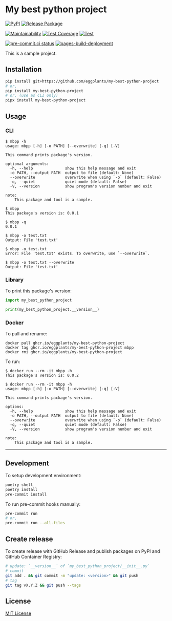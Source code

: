 # My best python project

[![PyPI](
  <https://img.shields.io/pypi/v/my-best-python-project?color=blue>
  )](
  <https://pypi.org/project/my-best-python-project/>
) [![Release Package](
  <https://github.com/eggplants/my-best-python-project/actions/workflows/release.yml/badge.svg>
  )](
  <https://github.com/eggplants/my-best-python-project/actions/workflows/release.yml>
)

[![Maintainability](
  <https://api.codeclimate.com/v1/badges/e6d94059d1dc7f08d2a4/maintainability>
  )](
  <https://codeclimate.com/github/eggplants/my-best-python-project/maintainability>
) [![Test Coverage](
  <https://api.codeclimate.com/v1/badges/e6d94059d1dc7f08d2a4/test_coverage>
  )](
  <https://codeclimate.com/github/eggplants/my-best-python-project/test_coverage>
) [![Test](
  <https://github.com/eggplants/my-best-python-project/actions/workflows/test.yml/badge.svg>
  )](
  <https://github.com/eggplants/my-best-python-project/actions/workflows/test.yml>
)

[![pre-commit.ci status](
  <https://results.pre-commit.ci/badge/github/eggplants/my-best-python-project/master.svg>
  )](
  <https://results.pre-commit.ci/latest/github/eggplants/my-best-python-project/master>
) [![pages-build-deployment](
  <https://github.com/eggplants/my-best-python-project/actions/workflows/pages/pages-build-deployment/badge.svg>
  )](
  <https://github.com/eggplants/my-best-python-project/actions/workflows/pages/pages-build-deployment>
)

This is a sample project.

## Installation

```sh
pip install git+https://github.com/eggplants/my-best-python-project
# or,
pip install my-best-python-project
# or, (use as CLI only)
pipx install my-best-python-project
```

## Usage

### CLI

```shellsession
$ mbpp -h
usage: mbpp [-h] [-o PATH] [--overwrite] [-q] [-V]

This command prints package's version.

optional arguments:
  -h, --help              show this help message and exit
  -o PATH, --output PATH  output to file (default: None)
  --overwrite             overwrite when using `-o` (default: False)
  -q, --quiet             quiet mode (default: False)
  -V, --version           show program's version number and exit

note:
    This package and tool is a sample.

$ mbpp
This package's version is: 0.0.1

$ mbpp -q
0.0.1

$ mbpp -o test.txt
Output: File 'test.txt'

$ mbpp -o test.txt
Error: File 'test.txt' exists. To overwrite, use `--overwrite`.

$ mbpp -o test.txt --overwrite
Output: File 'test.txt'
```

### Library

To print this package's version:

```python
import my_best_python_project

print(my_best_python_project.__version__)
```

### Docker

To pull and rename:

```shellsession
docker pull ghcr.io/eggplants/my-best-python-project
docker tag ghcr.io/eggplants/my-best-python-project mbpp
docker rmi ghcr.io/eggplants/my-best-python-project
```

To run:

```shellsession
$ docker run --rm -it mbpp -h
This package's version is: 0.0.2

$ docker run --rm -it mbpp -h
usage: mbpp [-h] [-o PATH] [--overwrite] [-q] [-V]

This command prints package's version.

options:
  -h, --help              show this help message and exit
  -o PATH, --output PATH  output to file (default: None)
  --overwrite             overwrite when using `-o` (default: False)
  -q, --quiet             quiet mode (default: False)
  -V, --version           show program's version number and exit

note:
    This package and tool is a sample.
```

---

## Development

To setup development environment:

```sh
poetry shell
poetry install
pre-commit install
```

To run pre-commit hooks manually:

```sh
pre-commit run
# or,
pre-commit run --all-files
```

## Create release

To create release with GitHub Release and publish packages on PyPI and GitHub Container Registry:

```sh
# update: `__version__` of `my_best_python_project/__init__.py`
# commit
git add . && git commit -m "update: <version>" && git push
# tag
git tag vX.Y.Z && git push --tags
```

## License

[MIT License](https://github.com/eggplants/my-best-python-project/blob/master/LICENSE)
